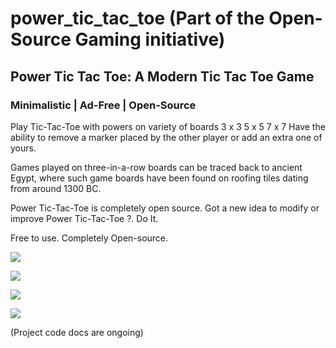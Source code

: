 # power_tic_tac_toe (Part of the Open-Source Gaming initiative)

## Power Tic Tac Toe: A Modern Tic Tac Toe Game

### Minimalistic | Ad-Free | Open-Source

Play Tic-Tac-Toe with powers on variety of boards
3 x 3
5 x 5
7 x 7
Have the ability to remove a marker placed by the other player or add an extra one of yours.

Games played on three-in-a-row boards can be traced back to ancient Egypt, where such game boards have been found on roofing tiles dating from around 1300 BC.

Power Tic-Tac-Toe is completely open source. Got a new idea to modify or improve Power Tic-Tac-Toe ?. Do It.

Free to use. Completely Open-source.

![](https://github.com/deven98/power_tic_tac_toe/tree/master/screenshots/ss_1)

![](https://github.com/deven98/power_tic_tac_toe/tree/master/screenshots/ss_2)

![](https://github.com/deven98/power_tic_tac_toe/tree/master/screenshots/ss_3)

![](https://github.com/deven98/power_tic_tac_toe/tree/master/screenshots/ss_4)

(Project code docs are ongoing)
